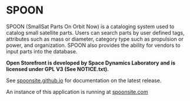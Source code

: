 SPOON
============

SPOON (SmallSat Parts On Orbit Now) is a cataloging system used to catalog small satellite parts. Users can search parts by user defined tags, attributes such as mass or diameter, category type such as propulsion or power, and organization. SPOON also provides the ability for vendors to input parts into the database.

**Open Storefront is developed by Space Dynamics Laboratory and is licensed under GPL V3 (See NOTICE.txt).**

See [spoonsite.github.io](https://spoonsite.github.io) for documentation on the latest release.

An instance of this application is running at [spoonsite.com](https://spoonsite.com/openstorefront/login/index.html)
